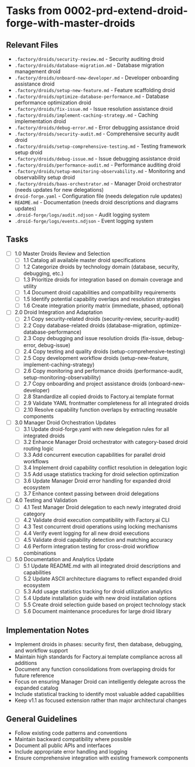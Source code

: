# Tasks from 0002-prd-extend-droid-forge-with-master-droids

## Relevant Files

- `.factory/droids/security-review.md` - Security auditing droid
- `.factory/droids/database-migration.md` - Database migration management droid
- `.factory/droids/onboard-new-developer.md` - Developer onboarding assistance droid
- `.factory/droids/setup-new-feature.md` - Feature scaffolding droid
- `.factory/droids/optimize-database-performance.md` - Database performance optimization droid
- `.factory/droids/fix-issue.md` - Issue resolution assistance droid
- `.factory/droids/implement-caching-strategy.md` - Caching implementation droid
- `.factory/droids/debug-error.md` - Error debugging assistance droid
- `.factory/droids/security-audit.md` - Comprehensive security audit droid
- `.factory/droids/setup-comprehensive-testing.md` - Testing framework setup droid
- `.factory/droids/debug-issue.md` - Issue debugging assistance droid
- `.factory/droids/performance-audit.md` - Performance auditing droid
- `.factory/droids/setup-monitoring-observability.md` - Monitoring and observability setup droid
- `.factory/droids/baas-orchestrator.md` - Manager Droid orchestrator (needs updates for new delegations)
- `droid-forge.yaml` - Configuration file (needs delegation rule updates)
- `README.md` - Documentation (needs droid descriptions and diagrams updates)
- `.droid-forge/logs/audit.ndjson` - Audit logging system
- `.droid-forge/logs/events.ndjson` - Event logging system

## Tasks

- [ ] 1.0 Master Droids Review and Selection
  - [ ] 1.1 Catalog all available master droid specifications
  - [ ] 1.2 Categorize droids by technology domain (database, security, debugging, etc.)
  - [ ] 1.3 Prioritize droids for integration based on domain coverage and utility
  - [ ] 1.4 Document droid capabilities and compatibility requirements
  - [ ] 1.5 Identify potential capability overlaps and resolution strategies
  - [ ] 1.6 Create integration priority matrix (immediate, phased, optional)
- [ ] 2.0 Droid Integration and Adaptation
  - [ ] 2.1 Copy security-related droids (security-review, security-audit)
  - [ ] 2.2 Copy database-related droids (database-migration, optimize-database-performance)
  - [ ] 2.3 Copy debugging and issue resolution droids (fix-issue, debug-error, debug-issue)
  - [ ] 2.4 Copy testing and quality droids (setup-comprehensive-testing)
  - [ ] 2.5 Copy development workflow droids (setup-new-feature, implement-caching-strategy)
  - [ ] 2.6 Copy monitoring and performance droids (performance-audit, setup-monitoring-observability)
  - [ ] 2.7 Copy onboarding and project assistance droids (onboard-new-developer)
  - [ ] 2.8 Standardize all copied droids to Factory.ai template format
  - [ ] 2.9 Validate YAML frontmatter completeness for all integrated droids
  - [ ] 2.10 Resolve capability function overlaps by extracting reusable components
- [ ] 3.0 Manager Droid Orchestration Updates
  - [ ] 3.1 Update droid-forge.yaml with new delegation rules for all integrated droids
  - [ ] 3.2 Enhance Manager Droid orchestrator with category-based droid routing logic
  - [ ] 3.3 Add concurrent execution capabilities for parallel droid workflows
  - [ ] 3.4 Implement droid capability conflict resolution in delegation logic
  - [ ] 3.5 Add usage statistics tracking for droid selection optimization
  - [ ] 3.6 Update Manager Droid error handling for expanded droid ecosystem
  - [ ] 3.7 Enhance context passing between droid delegations
- [ ] 4.0 Testing and Validation
  - [ ] 4.1 Test Manager Droid delegation to each newly integrated droid category
  - [ ] 4.2 Validate droid execution compatibility with Factory.ai CLI
  - [ ] 4.3 Test concurrent droid operations using locking mechanisms
  - [ ] 4.4 Verify event logging for all new droid executions
  - [ ] 4.5 Validate droid capability detection and matching accuracy
  - [ ] 4.6 Perform integration testing for cross-droid workflow combinations
- [ ] 5.0 Documentation and Analytics Update
  - [ ] 5.1 Update README.md with all integrated droid descriptions and capabilities
  - [ ] 5.2 Update ASCII architecture diagrams to reflect expanded droid ecosystem
  - [ ] 5.3 Add usage statistics tracking for droid utilization analytics
  - [ ] 5.4 Update installation guide with new droid installation options
  - [ ] 5.5 Create droid selection guide based on project technology stack
  - [ ] 5.6 Document maintenance procedures for large droid library

## Implementation Notes

- Implement droids in phases: security first, then database, debugging, and workflow support
- Maintain high standards for Factory.ai template compliance across all additions
- Document any function consolidations from overlapping droids for future reference
- Focus on ensuring Manager Droid can intelligently delegate across the expanded catalog
- Include statistical tracking to identify most valuable added capabilities
- Keep v1.1 as focused extension rather than major architectural changes

## General Guidelines

- Follow existing code patterns and conventions
- Maintain backward compatibility where possible
- Document all public APIs and interfaces
- Include appropriate error handling and logging
- Ensure comprehensive integration with existing framework components
